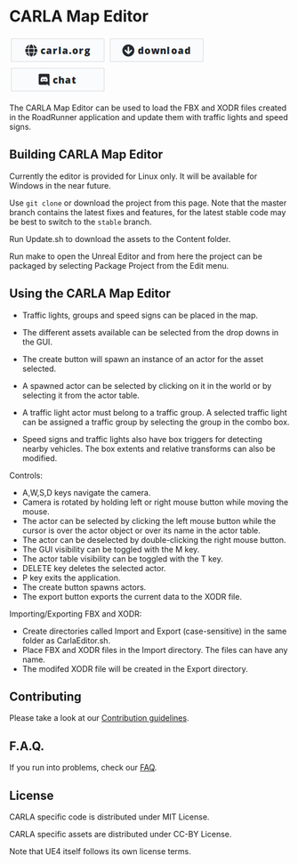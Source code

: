 CARLA Map Editor
===============


[![carla.org](Docs/img/btn/web.png)](http://carla.org)
[![download](Docs/img/btn/download.png)](https://github.com/carla-simulator/carla/blob/master/Docs/download.md)
[![discord](Docs/img/btn/chat.png)](https://discord.gg/8kqACuC)
<!-- [![forum](Docs/img/btn/forum.png)](link here) -->

The CARLA Map Editor can be used to load the FBX and XODR files created in the RoadRunner application and update them with traffic lights and speed signs. 

Building CARLA Map Editor
--------------------------

Currently the editor is provided for Linux only. It will be available for Windows in the near future. 

Use `git clone` or download the project from this page. Note that the master
branch contains the latest fixes and features, for the latest stable code may be
best to switch to the `stable` branch.

Run Update.sh to download the assets to the Content folder. 

Run make to open the Unreal Editor and from here the project can be packaged by selecting Package Project from the Edit menu.


Using the CARLA Map Editor
--------------------------
- Traffic lights, groups and speed signs can be placed in the map.

- The different assets available can be selected from the drop downs in the GUI. 

- The create button will spawn an instance of an actor for the asset selected.
 
- A spawned actor can be selected by clicking on it in the world or by selecting it from the actor table.

- A traffic light actor must belong to a traffic group. A selected traffic light can be assigned a traffic group by selecting the group in the combo box.

- Speed signs and traffic lights also have box triggers for detecting nearby vehicles. The box extents and relative transforms can also be modified.

Controls:

- A,W,S,D keys navigate the camera. 
- Camera is rotated by holding left or right mouse button while moving the mouse.
- The actor can be selected by clicking the left mouse button while the cursor is over the actor object or over its name in the actor table.
- The actor can be deselected by double-clicking the right mouse button.
- The GUI visibility can be toggled with the M key.
- The actor table visibility can be toggled with the T key.
- DELETE key deletes the selected actor.
- P key exits the application.
- The create button spawns actors.
- The export button exports the current data to the XODR file.

Importing/Exporting FBX and XODR:
- Create directories called Import and Export (case-sensitive) in the same folder as CarlaEditor.sh. 
- Place FBX and XODR files in the Import directory. The files can have any name.
- The modifed XODR file will be created in the Export directory.


Contributing
------------

Please take a look at our [Contribution guidelines][contriblink].

[contriblink]: http://carla.readthedocs.io/en/latest/CONTRIBUTING

F.A.Q.
------

If you run into problems, check our
[FAQ](http://carla.readthedocs.io/en/latest/faq/).

License
-------

CARLA specific code is distributed under MIT License.

CARLA specific assets are distributed under CC-BY License.

Note that UE4 itself follows its own license terms.

















